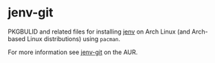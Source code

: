 # jenv-git

PKGBULID and related files for installing [jenv][1] on Arch Linux (and Arch-based
Linux distributions) using `pacman`.

For more information see [jenv-git][2] on the AUR.

[1]: https://www.jenv.be
[2]: https://aur.archlinux.org/packages/jenv-git/
